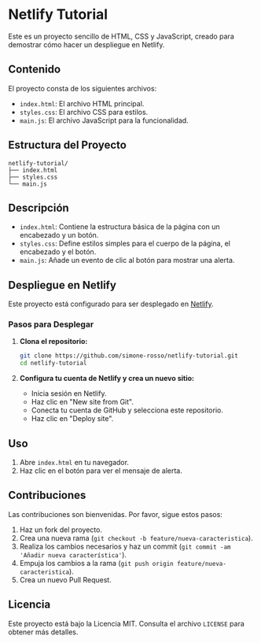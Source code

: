 # Netlify Tutorial

Este es un proyecto sencillo de HTML, CSS y JavaScript, creado para demostrar cómo hacer un despliegue en Netlify.

## Contenido

El proyecto consta de los siguientes archivos:

- `index.html`: El archivo HTML principal.
- `styles.css`: El archivo CSS para estilos.
- `main.js`: El archivo JavaScript para la funcionalidad.

## Estructura del Proyecto

```plaintext
netlify-tutorial/
├── index.html
├── styles.css
└── main.js
```

## Descripción

- `index.html`: Contiene la estructura básica de la página con un encabezado y un botón.
- `styles.css`: Define estilos simples para el cuerpo de la página, el encabezado y el botón.
- `main.js`: Añade un evento de clic al botón para mostrar una alerta.

## Despliegue en Netlify

Este proyecto está configurado para ser desplegado en [Netlify](https://www.netlify.com/).

### Pasos para Desplegar

1. **Clona el repositorio:**

    ```sh
    git clone https://github.com/simone-rosso/netlify-tutorial.git
    cd netlify-tutorial
    ```

2. **Configura tu cuenta de Netlify y crea un nuevo sitio:**
    - Inicia sesión en Netlify.
    - Haz clic en "New site from Git".
    - Conecta tu cuenta de GitHub y selecciona este repositorio.
    - Haz clic en "Deploy site".

## Uso

1. Abre `index.html` en tu navegador.
2. Haz clic en el botón para ver el mensaje de alerta.

## Contribuciones

Las contribuciones son bienvenidas. Por favor, sigue estos pasos:

1. Haz un fork del proyecto.
2. Crea una nueva rama (`git checkout -b feature/nueva-caracteristica`).
3. Realiza los cambios necesarios y haz un commit (`git commit -am 'Añadir nueva característica'`).
4. Empuja los cambios a la rama (`git push origin feature/nueva-caracteristica`).
5. Crea un nuevo Pull Request.

## Licencia

Este proyecto está bajo la Licencia MIT. Consulta el archivo `LICENSE` para obtener más detalles.
